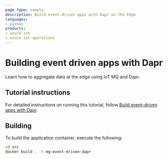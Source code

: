 ```yaml
---
page_type: sample
description: Build event-driven apps with Dapr on the Edge
languages:
- python
products:
- azure-iot
- azure-iot-operations
---
```


# Building event driven apps with Dapr

Learn how to aggregate data at the edge using IoT MQ and Dapr.

## Tutorial instructions

For detailed instructions on running this tutorial, follow [Build event-driven apps with Dapr](https://learn.microsoft.com/azure/iot-operations/tutorials/tutorial-event-driven-with-dapr/).

## Building

To build the application container, execute the following:

```bash
cd src
docker build . -t mq-event-driven-dapr
```

